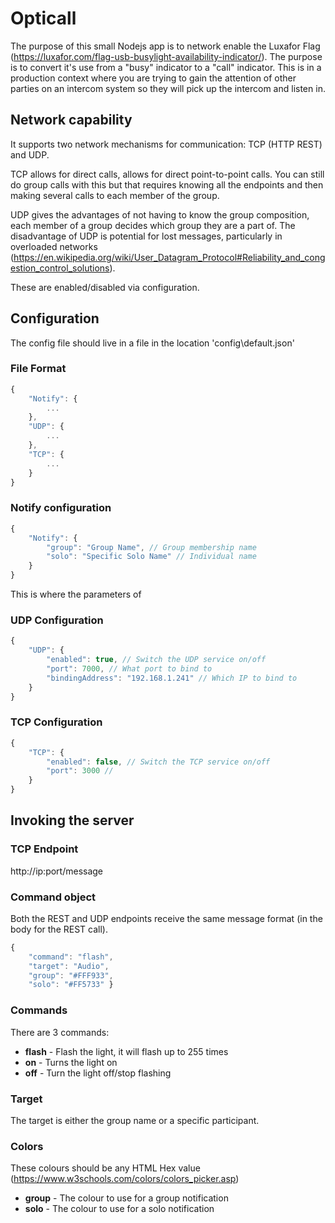 # Opticall

The purpose of this small Nodejs app is to network enable the Luxafor Flag (https://luxafor.com/flag-usb-busylight-availability-indicator/). The purpose is to convert it's use from a "busy" indicator to a "call" indicator. This is in a production context where you are trying to gain the attention of other parties on an intercom system so they will pick up the intercom and listen in.

## Network capability

It supports two network mechanisms for communication: TCP (HTTP REST) and UDP.

TCP allows for direct calls, allows for direct point-to-point calls. You can still do group calls with this but that requires knowing all the endpoints and then making several calls to each member of the group.

UDP gives the advantages of not having to know the group composition, each member of a group decides which group they are a part of. The disadvantage of UDP is potential for lost messages, particularly in overloaded networks (https://en.wikipedia.org/wiki/User_Datagram_Protocol#Reliability_and_congestion_control_solutions).

These are enabled/disabled via configuration.

## Configuration

The config file should live in a file in the location 'config\default.json'


### File Format

```javascript
{
    "Notify": {
        ...
    },
    "UDP": {
        ...
    },
    "TCP": {
        ...
    }
}
```

### Notify configuration
```javascript
{
    "Notify": {
        "group": "Group Name", // Group membership name
        "solo": "Specific Solo Name" // Individual name
    }
}
```

This is where the parameters of 

### UDP Configuration
```javascript
{
    "UDP": {
        "enabled": true, // Switch the UDP service on/off
        "port": 7000, // What port to bind to
        "bindingAddress": "192.168.1.241" // Which IP to bind to
    }
}
```

### TCP Configuration
```javascript
{
    "TCP": {
        "enabled": false, // Switch the TCP service on/off
        "port": 3000 // 
    }
}
```

## Invoking the server

### TCP Endpoint

http://ip:port/message

### Command object

Both the REST and UDP endpoints receive the same message format (in the body for the REST call).

```javascript
{ 
    "command": "flash", 
    "target": "Audio", 
    "group": "#FFF933", 
    "solo": "#FF5733" }

```

### Commands

There are 3 commands:
* **flash** - Flash the light, it will flash up to 255 times
* **on** - Turns the light on
* **off** - Turn the light off/stop flashing

### Target

The target is either the group name or a specific participant.

### Colors

These colours should be any HTML Hex value (https://www.w3schools.com/colors/colors_picker.asp)

* **group** - The colour to use for a group notification
* **solo** - The colour to use for a solo notification